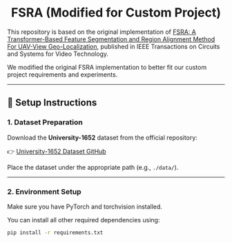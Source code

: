 <h1 align="center"> FSRA (Modified for Custom Project) </h1>

This repository is based on the original implementation of [FSRA: A Transformer-Based Feature Segmentation and Region Alignment Method For UAV-View Geo-Localization](https://arxiv.org/abs/2201.09206), published in IEEE Transactions on Circuits and Systems for Video Technology.

We modified the original FSRA implementation to better fit our custom project requirements and experiments.

---

## 🚀 Setup Instructions

### 1. Dataset Preparation
Download the **University-1652** dataset from the official repository:

👉 [University-1652 Dataset GitHub](https://github.com/layumi/University1652-Baseline)

Place the dataset under the appropriate path (e.g., `./data/`).

---

### 2. Environment Setup

Make sure you have PyTorch and torchvision installed.

You can install all other required dependencies using:

```bash
pip install -r requirements.txt

